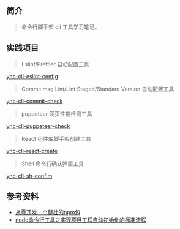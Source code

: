## 简介

> 命令行脚手架 cli 工具学习笔记。

## 实践项目

> Eslint/Prettier 自动配置工具

[ync-cli-eslint-config](https://github.com/yunaichun/ync-lerna-packages/tree/master/packages/ync-cli-eslint-config)

> Commit msg Lint/Lint Staged/Standard Version 自动配置工具

[ync-cli-commit-check](https://github.com/yunaichun/ync-lerna-packages/tree/master/packages/ync-cli-commit-check)

> puppeteer 网页性能检测工具

[ync-cli-puppeteer-check](https://github.com/yunaichun/ync-lerna-packages/tree/master/packages/ync-cli-puppeteer-check)

> React 组件库脚手架创建工具

[ync-cli-react-create](https://github.com/yunaichun/ync-lerna-packages/tree/master/packages/ync-cli-react-create)

> Shell 命令行确认弹窗工具

[ync-cli-sh-confim](https://github.com/yunaichun/ync-lerna-packages/tree/master/packages/ync-cli-sh-confim)

## 参考资料

- [从零开发一个健壮的npm包](https://juejin.cn/post/6844903605229584398)
- [node命令行工具之实现项目工程自动初始化的标准流程](https://juejin.cn/post/6844903910793019399)
